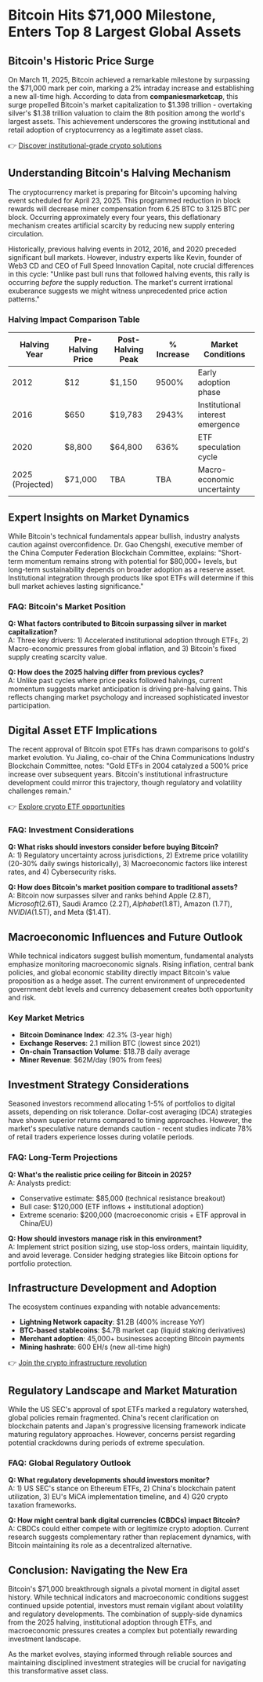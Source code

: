 # Bitcoin Hits $71,000 Milestone, Enters Top 8 Largest Global Assets

## Bitcoin's Historic Price Surge
On March 11, 2025, Bitcoin achieved a remarkable milestone by surpassing the $71,000 mark per coin, marking a 2% intraday increase and establishing a new all-time high. According to data from **companiesmarketcap**, this surge propelled Bitcoin's market capitalization to $1.398 trillion - overtaking silver's $1.38 trillion valuation to claim the 8th position among the world's largest assets. This achievement underscores the growing institutional and retail adoption of cryptocurrency as a legitimate asset class.

👉 [Discover institutional-grade crypto solutions](https://bit.ly/okx-bonus)

## Understanding Bitcoin's Halving Mechanism
The cryptocurrency market is preparing for Bitcoin's upcoming halving event scheduled for April 23, 2025. This programmed reduction in block rewards will decrease miner compensation from 6.25 BTC to 3.125 BTC per block. Occurring approximately every four years, this deflationary mechanism creates artificial scarcity by reducing new supply entering circulation.

Historically, previous halving events in 2012, 2016, and 2020 preceded significant bull markets. However, industry experts like Kevin, founder of Web3 CD and CEO of Full Speed Innovation Capital, note crucial differences in this cycle: "Unlike past bull runs that followed halving events, this rally is occurring *before* the supply reduction. The market's current irrational exuberance suggests we might witness unprecedented price action patterns."

### Halving Impact Comparison Table
| Halving Year | Pre-Halving Price | Post-Halving Peak | % Increase | Market Conditions |
|--------------|-------------------|-------------------|----------|-------------------|
| 2012         | $12               | $1,150            | 9500%    | Early adoption phase |
| 2016         | $650              | $19,783           | 2943%    | Institutional interest emergence |
| 2020         | $8,800            | $64,800           | 636%     | ETF speculation cycle |
| 2025 (Projected) | $71,000         | TBA               | TBA      | Macro-economic uncertainty |

## Expert Insights on Market Dynamics
While Bitcoin's technical fundamentals appear bullish, industry analysts caution against overconfidence. Dr. Gao Chengshi, executive member of the China Computer Federation Blockchain Committee, explains: "Short-term momentum remains strong with potential for $80,000+ levels, but long-term sustainability depends on broader adoption as a reserve asset. Institutional integration through products like spot ETFs will determine if this bull market achieves lasting significance."

### FAQ: Bitcoin's Market Position
**Q: What factors contributed to Bitcoin surpassing silver in market capitalization?**  
A: Three key drivers: 1) Accelerated institutional adoption through ETFs, 2) Macro-economic pressures from global inflation, and 3) Bitcoin's fixed supply creating scarcity value.

**Q: How does the 2025 halving differ from previous cycles?**  
A: Unlike past cycles where price peaks followed halvings, current momentum suggests market anticipation is driving pre-halving gains. This reflects changing market psychology and increased sophisticated investor participation.

## Digital Asset ETF Implications
The recent approval of Bitcoin spot ETFs has drawn comparisons to gold's market evolution. Yu Jialing, co-chair of the China Communications Industry Blockchain Committee, notes: "Gold ETFs in 2004 catalyzed a 500% price increase over subsequent years. Bitcoin's institutional infrastructure development could mirror this trajectory, though regulatory and volatility challenges remain."

👉 [Explore crypto ETF opportunities](https://bit.ly/okx-bonus)

### FAQ: Investment Considerations
**Q: What risks should investors consider before buying Bitcoin?**  
A: 1) Regulatory uncertainty across jurisdictions, 2) Extreme price volatility (20-30% daily swings historically), 3) Macroeconomic factors like interest rates, and 4) Cybersecurity risks.

**Q: How does Bitcoin's market position compare to traditional assets?**  
A: Bitcoin now surpasses silver and ranks behind Apple ($2.8T), Microsoft ($2.6T), Saudi Aramco ($2.2T), Alphabet ($1.8T), Amazon ($1.7T), NVIDIA ($1.5T), and Meta ($1.4T).

## Macroeconomic Influences and Future Outlook
While technical indicators suggest bullish momentum, fundamental analysts emphasize monitoring macroeconomic signals. Rising inflation, central bank policies, and global economic stability directly impact Bitcoin's value proposition as a hedge asset. The current environment of unprecedented government debt levels and currency debasement creates both opportunity and risk.

### Key Market Metrics
- **Bitcoin Dominance Index**: 42.3% (3-year high)
- **Exchange Reserves**: 2.1 million BTC (lowest since 2021)
- **On-chain Transaction Volume**: $18.7B daily average
- **Miner Revenue**: $62M/day (90% from fees)

## Investment Strategy Considerations
Seasoned investors recommend allocating 1-5% of portfolios to digital assets, depending on risk tolerance. Dollar-cost averaging (DCA) strategies have shown superior returns compared to timing approaches. However, the market's speculative nature demands caution - recent studies indicate 78% of retail traders experience losses during volatile periods.

### FAQ: Long-Term Projections
**Q: What's the realistic price ceiling for Bitcoin in 2025?**  
A: Analysts predict:  
- Conservative estimate: $85,000 (technical resistance breakout)  
- Bull case: $120,000 (ETF inflows + institutional adoption)  
- Extreme scenario: $200,000 (macroeconomic crisis + ETF approval in China/EU)

**Q: How should investors manage risk in this environment?**  
A: Implement strict position sizing, use stop-loss orders, maintain liquidity, and avoid leverage. Consider hedging strategies like Bitcoin options for portfolio protection.

## Infrastructure Development and Adoption
The ecosystem continues expanding with notable advancements:
- **Lightning Network capacity**: $1.2B (400% increase YoY)
- **BTC-based stablecoins**: $4.7B market cap (liquid staking derivatives)
- **Merchant adoption**: 45,000+ businesses accepting Bitcoin payments
- **Mining hashrate**: 600 EH/s (new all-time high)

👉 [Join the crypto infrastructure revolution](https://bit.ly/okx-bonus)

## Regulatory Landscape and Market Maturation
While the US SEC's approval of spot ETFs marked a regulatory watershed, global policies remain fragmented. China's recent clarification on blockchain patents and Japan's progressive licensing framework indicate maturing regulatory approaches. However, concerns persist regarding potential crackdowns during periods of extreme speculation.

### FAQ: Global Regulatory Outlook
**Q: What regulatory developments should investors monitor?**  
A: 1) US SEC's stance on Ethereum ETFs, 2) China's blockchain patent utilization, 3) EU's MiCA implementation timeline, and 4) G20 crypto taxation frameworks.

**Q: How might central bank digital currencies (CBDCs) impact Bitcoin?**  
A: CBDCs could either compete with or legitimize crypto adoption. Current research suggests complementary rather than replacement dynamics, with Bitcoin maintaining its role as a decentralized alternative.

## Conclusion: Navigating the New Era
Bitcoin's $71,000 breakthrough signals a pivotal moment in digital asset history. While technical indicators and macroeconomic conditions suggest continued upside potential, investors must remain vigilant about volatility and regulatory developments. The combination of supply-side dynamics from the 2025 halving, institutional adoption through ETFs, and macroeconomic pressures creates a complex but potentially rewarding investment landscape.

As the market evolves, staying informed through reliable sources and maintaining disciplined investment strategies will be crucial for navigating this transformative asset class.